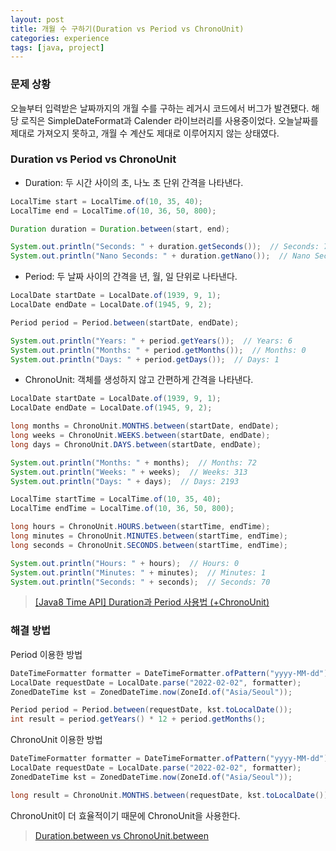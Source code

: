 ```yaml
---
layout: post
title: 개월 수 구하기(Duration vs Period vs ChronoUnit)
categories: experience
tags: [java, project]
---
```


### 문제 상황

오늘부터 입력받은 날짜까지의 개월 수를 구하는 레거시 코드에서 버그가 발견됐다. 해당 로직은 SimpleDateFormat과 Calender 라이브러리를 사용중이었다. 오늘날짜를 제대로 가져오지 못하고, 개월 수 계산도 제대로 이루어지지 않는 상태였다. 

### Duration vs Period vs ChronoUnit

- Duration: 두 시간 사이의 초, 나노 초 단위 간격을 나타낸다.

```java
LocalTime start = LocalTime.of(10, 35, 40);
LocalTime end = LocalTime.of(10, 36, 50, 800);

Duration duration = Duration.between(start, end);

System.out.println("Seconds: " + duration.getSeconds());  // Seconds: 70
System.out.println("Nano Seconds: " + duration.getNano());  // Nano Seconds: 800
```

- Period: 두 날짜 사이의 간격을 년, 월, 일 단위로 나타낸다.

```java
LocalDate startDate = LocalDate.of(1939, 9, 1);
LocalDate endDate = LocalDate.of(1945, 9, 2);

Period period = Period.between(startDate, endDate);

System.out.println("Years: " + period.getYears());  // Years: 6
System.out.println("Months: " + period.getMonths());  // Months: 0
System.out.println("Days: " + period.getDays());  // Days: 1
```

- ChronoUnit: 객체를 생성하지 않고 간편하게 간격을 나타낸다.

```java
LocalDate startDate = LocalDate.of(1939, 9, 1);
LocalDate endDate = LocalDate.of(1945, 9, 2);

long months = ChronoUnit.MONTHS.between(startDate, endDate);
long weeks = ChronoUnit.WEEKS.between(startDate, endDate);
long days = ChronoUnit.DAYS.between(startDate, endDate);

System.out.println("Months: " + months);  // Months: 72
System.out.println("Weeks: " + weeks);  // Weeks: 313
System.out.println("Days: " + days);  // Days: 2193

LocalTime startTime = LocalTime.of(10, 35, 40);
LocalTime endTime = LocalTime.of(10, 36, 50, 800);

long hours = ChronoUnit.HOURS.between(startTime, endTime);
long minutes = ChronoUnit.MINUTES.between(startTime, endTime);
long seconds = ChronoUnit.SECONDS.between(startTime, endTime);

System.out.println("Hours: " + hours);  // Hours: 0
System.out.println("Minutes: " + minutes);  // Minutes: 1
System.out.println("Seconds: " + seconds);  // Seconds: 70
```

> [[Java8 Time API] Duration과 Period 사용법 (+ChronoUnit)](https://www.daleseo.com/java8-duration-period/)


### 해결 방법 

Period 이용한 방법

```java
DateTimeFormatter formatter = DateTimeFormatter.ofPattern("yyyy-MM-dd");
LocalDate requestDate = LocalDate.parse("2022-02-02", formatter);
ZonedDateTime kst = ZonedDateTime.now(ZoneId.of("Asia/Seoul"));

Period period = Period.between(requestDate, kst.toLocalDate());
int result = period.getYears() * 12 + period.getMonths();
```

ChronoUnit 이용한 방법

```java
DateTimeFormatter formatter = DateTimeFormatter.ofPattern("yyyy-MM-dd");
LocalDate requestDate = LocalDate.parse("2022-02-02", formatter);
ZonedDateTime kst = ZonedDateTime.now(ZoneId.of("Asia/Seoul"));

long result = ChronoUnit.MONTHS.between(requestDate, kst.toLocalDate());
```

ChronoUnit이 더 효율적이기 때문에 ChronoUnit을 사용한다.

> [Duration.between vs ChronoUnit.between](https://stackoverflow.com/a/66248485)
